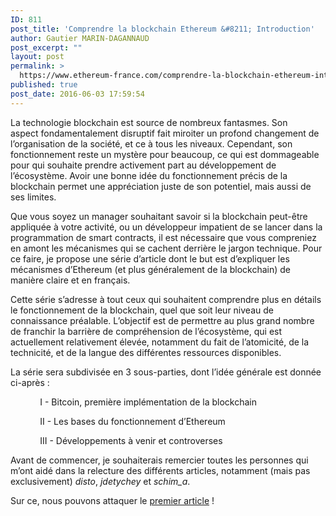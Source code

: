 ```yaml
---
ID: 811
post_title: 'Comprendre la blockchain Ethereum &#8211; Introduction'
author: Gautier MARIN-DAGANNAUD
post_excerpt: ""
layout: post
permalink: >
  https://www.ethereum-france.com/comprendre-la-blockchain-ethereum-introduction/
published: true
post_date: 2016-06-03 17:59:54
---
```

<p style="text-align: left;">La technologie blockchain est source de nombreux fantasmes. Son aspect fondamentalement disruptif fait miroiter un profond changement de l’organisation de la société, et ce à tous les niveaux. Cependant, son fonctionnement reste un mystère pour beaucoup, ce qui est dommageable pour qui souhaite prendre activement part au développement de l’écosystème. Avoir une bonne idée du fonctionnement précis de la blockchain permet une appréciation juste de son potentiel, mais aussi de ses limites.</p>
<p style="text-align: left;">Que vous soyez un manager souhaitant savoir si la blockchain peut-être appliquée à votre activité, ou un développeur impatient de se lancer dans la programmation de smart contracts, il est nécessaire que vous compreniez en amont les mécanismes qui se cachent derrière le jargon technique.
Pour ce faire, je propose une série d’article dont le but est d’expliquer les mécanismes d’Ethereum (et plus généralement de la blockchain) de manière claire et en français.</p>
<p style="text-align: left;">Cette série s’adresse à tout ceux qui souhaitent comprendre plus en détails le fonctionnement de la blockchain, quel que soit leur niveau de connaissance préalable. L’objectif est de permettre au plus grand nombre de franchir la barrière de compréhension de l’écosystème, qui est actuellement relativement élevée, notamment du fait de l’atomicité, de la technicité, et de la langue des différentes ressources disponibles.</p>
<p style="text-align: left;">La série sera subdivisée en 3 sous-parties, dont l’idée générale est donnée ci-après :</p>
<p style="text-align: left;">            I - Bitcoin, première implémentation de la blockchain</p>
<p style="text-align: left;">            II - Les bases du fonctionnement d’Ethereum</p>
<p style="text-align: left;">            III - Développements à venir et controverses</p>
<p style="text-align: left;">Avant de commencer, je souhaiterais remercier toutes les personnes qui m’ont aidé dans la relecture des différents articles, notamment (mais pas exclusivement) <em>disto</em>, <em>jdetychey</em> et <em>schim_a</em>.</p>
<p style="text-align: left;">Sur ce, nous pouvons attaquer le <a href="https://www.ethereum-france.com/comprendre-la-blockchain-ethereum-article-1-bitcoin-premiere-implementation-de-la-blockchain-12/">premier article</a> !</p>